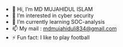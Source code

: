 - 👋 Hi, I’m MD MUJAHIDUL ISLAM
- 👀 I’m interested in cyber security
- 🌱 I’m currently learning SOC-analysis
- 📫 My mail : mdmujahiduli834@gmail.com
- ⚡ Fun fact: I like to play  football

<!---
MD-MUJAHIDUL-ISLAM-eng/MD-MUJAHIDUL-ISLAM-eng is a ✨ special ✨ repository because its `README.md` (this file) appears on your GitHub profile.
You can click the Preview link to take a look at your changes.
--->
